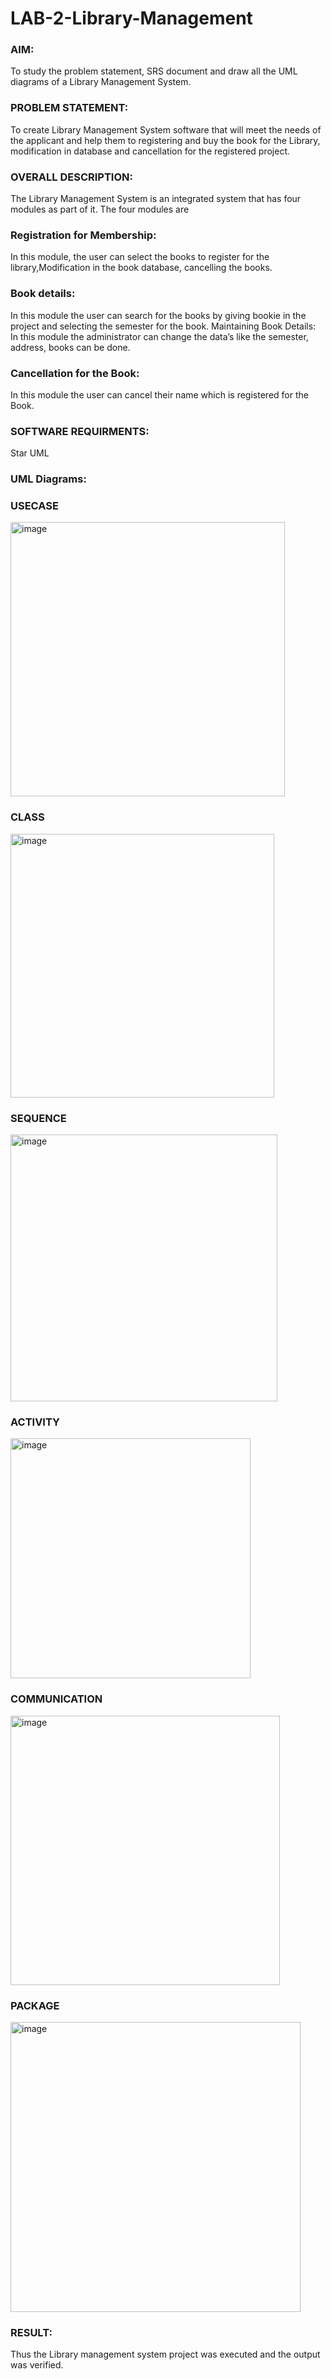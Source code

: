 # LAB-2-Library-Management
### AIM:
To study the problem statement, SRS document and draw all the UML diagrams of a Library Management System.
### PROBLEM STATEMENT:
To create Library Management System software that will meet the needs of the applicant
and help them to registering and buy the book for the Library, modification in database and
cancellation for the registered project.
### OVERALL DESCRIPTION:
The Library Management System is an integrated system that has four modules as part of
it. The four modules are
### Registration for Membership:
In this module, the user can select the books to register for the library,Modification in the book
database, cancelling the books.
### Book details:
In this module the user can search for the books by giving bookie in the project and selecting
the semester for the book.
Maintaining Book Details:
In this module the administrator can change the data’s like the semester, address, books can be
done.
### Cancellation for the Book:
In this module the user can cancel their name which is registered for the Book.
### SOFTWARE REQUIRMENTS:
Star UML
### UML Diagrams:
### USECASE

<img width="439" alt="image" src="https://github.com/TejaswiniGugananthan/Library-Management/assets/121222763/88f519c8-2e68-4db9-a194-b8d1724ff425">


### CLASS

<img width="422" alt="image" src="https://github.com/TejaswiniGugananthan/Library-Management/assets/121222763/eb00aa11-27ca-4f9c-bc70-bd0b27100a70">


### SEQUENCE

<img width="427" alt="image" src="https://github.com/TejaswiniGugananthan/Library-Management/assets/121222763/74ef083b-f80a-4d1e-8f29-7cfb4e1e76c6">


### ACTIVITY

<img width="384" alt="image" src="https://github.com/TejaswiniGugananthan/Library-Management/assets/121222763/c67a6650-3b57-4ba3-aa54-3b76521fa1b0">


### COMMUNICATION

<img width="431" alt="image" src="https://github.com/TejaswiniGugananthan/Library-Management/assets/121222763/d66d83b4-78ee-44f9-a513-bfe325dce8a4">


### PACKAGE

<img width="464" alt="image" src="https://github.com/TejaswiniGugananthan/Library-Management/assets/121222763/1d7faea1-df56-44b8-a906-d623e7f4b325">


### RESULT:
Thus the Library management system project was executed and the output was verified.
